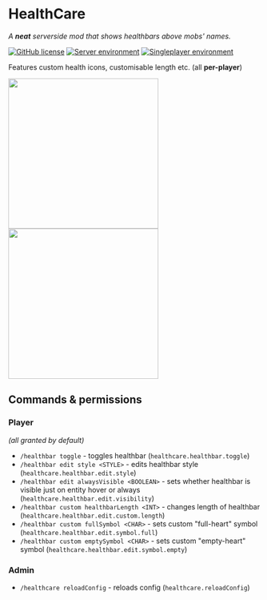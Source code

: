 # HealthCare
*A **neat** serverside mod that shows healthbars above mobs' names.*

[![GitHub license](https://img.shields.io/github/license/samolego/HealthCare?style=flat-square)](https://github.com/samolego/HealthCare/blob/master/LICENSE)
[![Server environment](https://img.shields.io/badge/Environment-server-blue?style=flat-square)](https://github.com/samolego/HealthCare)
[![Singleplayer environment](https://img.shields.io/badge/Environment-singleplayer-yellow?style=flat-square)](https://github.com/samolego/HealthCare)

Features custom health icons, customisable length etc. (all **per-player**)

<img src="https://user-images.githubusercontent.com/34912839/113518367-30b11500-9586-11eb-8907-9af0e5bcb255.png" width="300px">
<img src="https://user-images.githubusercontent.com/34912839/113518381-47f00280-9586-11eb-91ee-3ac1130507f9.png" width="300px">

## Commands & permissions

### Player
*(all granted by default)*
* `/healthbar toggle` - toggles healthbar (`healthcare.healthbar.toggle`)
* `/healthbar edit style <STYLE>` - edits healthbar style (`healthcare.healthbar.edit.style`)
* `/healthbar edit alwaysVisible <BOOLEAN>` - sets whether healthbar is visible just on entity hover or always (`healthcare.healthbar.edit.visibility`)
* `/healthbar custom healthbarLength <INT>` - changes length of healthbar (`healthcare.healthbar.edit.custom.length`)
* `/healthbar custom fullSymbol <CHAR>` - sets custom "full-heart" symbol (`healthcare.healthbar.edit.symbol.full`)
* `/healthbar custom emptySymbol <CHAR>` - sets custom "empty-heart" symbol (`healthcare.healthbar.edit.symbol.empty`)


### Admin
* `/healthcare reloadConfig` - reloads config (`healthcare.reloadConfig`)
